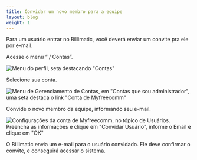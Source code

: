 ```yaml
---
title: Convidar um novo membro para a equipe
layout: blog
weight: 1
---
```

<!--StartFragment-->

Para um usuário entrar no Billimatic, você deverá enviar um convite pra ele por e-mail. 



Acesse o menu “<Seu nome> / Contas”.



<!--EndFragment-->

![Menu do perfil, seta destacando "Contas"](/images/uploads/convidar-um-novo-membro-para-a-equipe-1.png "Convidar um novo membro para a equipe - 1")

Selecione sua conta.

![Menu de Gerenciamento de Contas, em "Contas que sou administrador", uma seta destaca o link "Conta de Myfreecomm"](/images/uploads/convidar-um-novo-membro-para-a-equipe-2.png "Convidar um novo membro para a equipe - 2")

Convide o novo membro da equipe, informando seu e-mail.

![Configurações da conta de Myfreecomm, no tópico de Usuários. Preencha as informações e clique em "Convidar Usuário", informe o Email e clique em "OK"](/images/uploads/convidar-um-novo-membro-para-a-equipe-3.png "Convidar um novo membro para a equipe - 3")

<!--StartFragment-->

O Billimatic envia um e-mail para o usuário convidado. Ele deve confirmar o convite, e conseguirá acessar o sistema.

<!--EndFragment-->